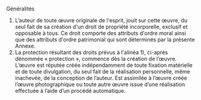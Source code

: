 Généralités
1) L’auteur de toute œuvre originale de l'esprit, jouit sur cette œuvre, du seul fait de sa
création d'un droit de propriété incorporelle, exclusif et opposable à tous. Ce droit
comporte des attributs d'ordre moral ainsi que des attributs d'ordre patrimonial qui
sont déterminés par la présente Annexe.
2) La protection résultant des droits prévus à l'alinéa 1), ci-après dénommée
« protection », commence dès la création de l’œuvre.
L’œuvre est réputée créée indépendamment de toute fixation matérielle et de toute
divulgation, du seul fait de la réalisation personnelle, même inachevée, de la
conception de l’auteur.
Est assimilée à l’œuvre créée l’œuvre photographique ou toute autre œuvre issue
d’une réalisation effectuée à l’aide d’un procédé automatique.